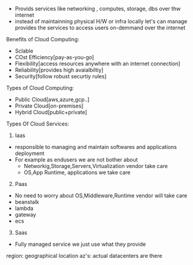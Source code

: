 - Provids services like networking , computes, storage, dbs over thw internet
- instead of maintainning physical H/W or infra locally let's can manage provides the services to access users on-demmand over the internet 

Benefits of Cloud Computing:
- Sclable
- COst Efficiency[pay-as-you-go]
- Flexibility[access resources anywhere with an internet connection]
- Reliability[provides high avaialbiltiy]
- Security[follow robust securtiy rules]

Types of Cloud Computing:
- Public Cloud[aws,azure,gcp..]
- Private Cloud[on-premises]
- Hybrid Cloud[public+private]

Types Of Cloud Services:
1. Iaas
- responsible to managing and maintain softwares and applications deployment
- For example as endusers we are not bother about
  - Networkig,Storage,Servers,Virtualization vendor take care
  - OS,App Runtime, applications we take care
2. Paas
- No need to worry about OS,Middleware,Runtime vendor will take care
- beanstalk
- lambda
- gateway
- ecs
3. Saas
- Fully managed service we just use what they provide

region: geographical location
az's: actual datacenters are there